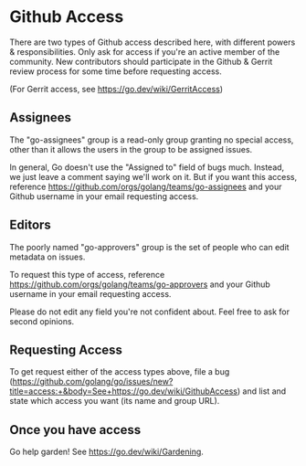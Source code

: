 # Github Access

There are two types of Github access described here, with different powers & responsibilities. Only ask for access if you're an active member of the community. New contributors should participate in the Github & Gerrit review process for some time before requesting access.

(For Gerrit access, see https://go.dev/wiki/GerritAccess)

## Assignees

The "go-assignees" group is a read-only group granting no special access, other than it allows the users in the group to be assigned issues.

In general, Go doesn't use the "Assigned to" field of bugs much. Instead, we just leave a comment saying we'll work on it. But if you want this access, reference https://github.com/orgs/golang/teams/go-assignees and your Github username in your email requesting access.

## Editors

The poorly named "go-approvers" group is the set of people who can edit metadata on issues.

To request this type of access, reference https://github.com/orgs/golang/teams/go-approvers and your Github username in your email requesting access.

Please do not edit any field you're not confident about. Feel free to ask for second opinions.

## Requesting Access

To get request either of the access types above, file a bug (https://github.com/golang/go/issues/new?title=access:+&body=See+https://go.dev/wiki/GithubAccess) and list and state which access you want (its name and group URL).

## Once you have access

Go help garden! See https://go.dev/wiki/Gardening.